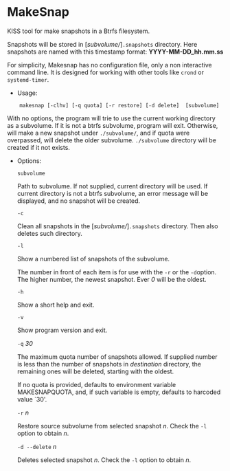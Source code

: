 MakeSnap
========

KISS tool for make snapshots in a Btrfs filesystem.


Snapshots will be stored in [_subvolume/_]`.snapshots` directory. Here snapshots
are named with this timestamp format: **YYYY-MM-DD_hh.mm.ss**


For simplicity, Makesnap has no configuration file, only a non interactive 
command line. It is designed for working with other tools like `crond` or
`systemd-timer`.

- Usage:

~~~
	makesnap [-clhv] [-q quota] [-r restore] [-d delete]  [subvolume]
~~~


With no options, the program will trie to use the current working directory 
as a subvolume. If it is not a btrfs subvolume, program will exit. Otherwise,
will make a new snapshot under `./subvolume/`, and if quota were overpassed, 
will delete the older subvolume. `./subvolume` directory will be created
if it not exists.


- Options:

	`subvolume`

	Path to subvolume. If not supplied, current directory will be used.
	If current directory is not a btrfs subvolume, an error message will be
	displayed, and no snapshot will be created.

	`-c`

	Clean all snapshots in the [_subvolume/_]`.snapshots` directory. Then also
	deletes such directory.
	
	`-l`
	
	Show a numbered list of snapshots of the subvolume. 

	The number in front of each item is for use with the `-r` or the `-d`option.
	The higher number, the newest snapshot. Ever *0* will be the oldest.
	
	`-h`
	
	Show a short help and exit.
	
	`-v`
	
	Show program version and exit.

	`-q` *30*

	The maximum quota number of snapshots allowed. If supplied number is less
	than the number of snapshots in *destination* directory, the remaining ones
	will be deleted, starting with the oldest.
	
	If no quota is provided, defaults to environment variable MAKESNAPQUOTA,
	and, if such variable is empty, defaults to harcoded value `30'.

	`-r` *n*

	Restore source subvolume from selected snapshot *n*. Check the `-l` option
	to obtain *n*.

	`-d --delete` *n*

	Deletes selected snapshot *n*. Check the `-l` option to obtain *n*.
